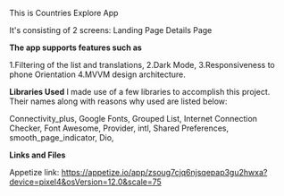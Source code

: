 This is Countries Explore App

It's consisting of 2 screens:
Landing Page
Details Page

**The app supports features such as**

1.Filtering of the list and translations,
2.Dark Mode, 
3.Responsiveness to phone Orientation
4.MVVM design architecture. 

**Libraries Used**
I made use of a few libraries to accomplish this project. Their names along with reasons why used are listed below:

Connectivity_plus,
Google Fonts,
Grouped List,
Internet Connection Checker,
Font Awesome,
Provider,
intl,
Shared Preferences,
smooth_page_indicator,
Dio,


**Links and Files**

Appetize link: https://appetize.io/app/zsoug7cjq6njsqepap3gu2hwxa?device=pixel4&osVersion=12.0&scale=75
